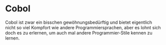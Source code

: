 # Cobol
Cobol ist zwar ein bisschen gewöhnungsbedürftig und bietet eigentlich nicht so viel Kompfort wie andere Programmiersprachen, aber es lohnt sich doch es zu erlernen, um auch mal andere Programmier-Stile kennen zu lernen.
